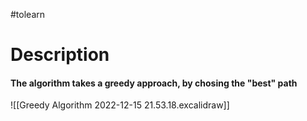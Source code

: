 #tolearn 

# Description

####  The algorithm takes a greedy approach, by chosing the "best" path

![[Greedy Algorithm 2022-12-15 21.53.18.excalidraw]]